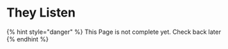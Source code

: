 # They Listen

{% hint style="danger" %}
This Page is not complete yet. Check back later
{% endhint %}


